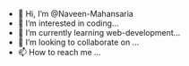 - 👋 Hi, I’m @Naveen-Mahansaria
- 👀 I’m interested in coding...
- 🌱 I’m currently learning web-development...
- 💞️ I’m looking to collaborate on ...
- 📫 How to reach me ...

<!---
Naveen-Mahansaria/Naveen-Mahansaria is a ✨ special ✨ repository because its `README.md` (this file) appears on your GitHub profile.
You can click the Preview link to take a look at your changes.
--->
